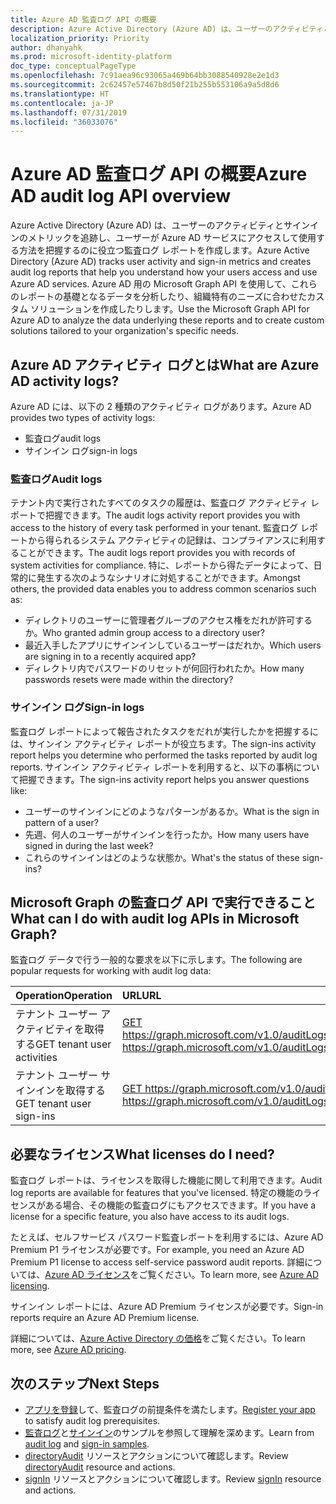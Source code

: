 ```yaml
---
title: Azure AD 監査ログ API の概要
description: Azure Active Directory (Azure AD) は、ユーザーのアクティビティとサインインのメトリックを追跡し、ユーザーが Azure AD サービスにアクセスして使用する方法を把握するのに役立つ監査ログ レポートを作成します。
localization_priority: Priority
author: dhanyahk
ms.prod: microsoft-identity-platform
doc_type: conceptualPageType
ms.openlocfilehash: 7c91aea96c93065a469b64bb3088540928e2e1d3
ms.sourcegitcommit: 2c62457e57467b8d50f21b255b553106a9a5d8d6
ms.translationtype: HT
ms.contentlocale: ja-JP
ms.lasthandoff: 07/31/2019
ms.locfileid: "36033076"
---
```

# <a name="azure-ad-audit-log-api-overview"></a><span data-ttu-id="1294d-103">Azure AD 監査ログ API の概要</span><span class="sxs-lookup"><span data-stu-id="1294d-103">Azure AD audit log API overview</span></span>

<span data-ttu-id="1294d-104">Azure Active Directory (Azure AD) は、ユーザーのアクティビティとサインインのメトリックを追跡し、ユーザーが Azure AD サービスにアクセスして使用する方法を把握するのに役立つ監査ログ レポートを作成します。</span><span class="sxs-lookup"><span data-stu-id="1294d-104">Azure Active Directory (Azure AD) tracks user activity and sign-in metrics and creates audit log reports that help you understand how your users access and use Azure AD services.</span></span> <span data-ttu-id="1294d-105">Azure AD 用の Microsoft Graph API を使用して、これらのレポートの基礎となるデータを分析したり、組織特有のニーズに合わせたカスタム ソリューションを作成したりします。</span><span class="sxs-lookup"><span data-stu-id="1294d-105">Use the Microsoft Graph API for Azure AD to analyze the data underlying these reports and to create custom solutions tailored to your organization's specific needs.</span></span>

## <a name="what-are-azure-ad-activity-logs"></a><span data-ttu-id="1294d-106">Azure AD アクティビティ ログとは</span><span class="sxs-lookup"><span data-stu-id="1294d-106">What are Azure AD activity logs?</span></span>

<span data-ttu-id="1294d-107">Azure AD には、以下の 2 種類のアクティビティ ログがあります。</span><span class="sxs-lookup"><span data-stu-id="1294d-107">Azure AD provides two types of activity logs:</span></span>

- <span data-ttu-id="1294d-108">監査ログ</span><span class="sxs-lookup"><span data-stu-id="1294d-108">audit logs</span></span>
- <span data-ttu-id="1294d-109">サインイン ログ</span><span class="sxs-lookup"><span data-stu-id="1294d-109">sign-in logs</span></span>

### <a name="audit-logs"></a><span data-ttu-id="1294d-110">監査ログ</span><span class="sxs-lookup"><span data-stu-id="1294d-110">Audit logs</span></span>

<span data-ttu-id="1294d-111">テナント内で実行されたすべてのタスクの履歴は、監査ログ アクティビティ レポートで把握できます。</span><span class="sxs-lookup"><span data-stu-id="1294d-111">The audit logs activity report provides you with access to the history of every task performed in your tenant.</span></span> <span data-ttu-id="1294d-112">監査ログ レポートから得られるシステム アクティビティの記録は、コンプライアンスに利用することができます。</span><span class="sxs-lookup"><span data-stu-id="1294d-112">The audit logs report provides you with records of system activities for compliance.</span></span> <span data-ttu-id="1294d-113">特に、レポートから得たデータによって、日常的に発生する次のようなシナリオに対処することができます。</span><span class="sxs-lookup"><span data-stu-id="1294d-113">Amongst others, the provided data enables you to address common scenarios such as:</span></span>

- <span data-ttu-id="1294d-114">ディレクトリのユーザーに管理者グループのアクセス権をだれが許可するか。</span><span class="sxs-lookup"><span data-stu-id="1294d-114">Who granted admin group access to a directory user?</span></span>
- <span data-ttu-id="1294d-115">最近入手したアプリにサインインしているユーザーはだれか。</span><span class="sxs-lookup"><span data-stu-id="1294d-115">Which users are signing in to a recently acquired app?</span></span>
- <span data-ttu-id="1294d-116">ディレクトリ内でパスワードのリセットが何回行われたか。</span><span class="sxs-lookup"><span data-stu-id="1294d-116">How many passwords resets were made within the directory?</span></span>

### <a name="sign-in-logs"></a><span data-ttu-id="1294d-117">サインイン ログ</span><span class="sxs-lookup"><span data-stu-id="1294d-117">Sign-in logs</span></span>

<span data-ttu-id="1294d-118">監査ログ レポートによって報告されたタスクをだれが実行したかを把握するには、サインイン アクティビティ レポートが役立ちます。</span><span class="sxs-lookup"><span data-stu-id="1294d-118">The sign-ins activity report helps you determine who performed the tasks reported by audit log reports.</span></span> <span data-ttu-id="1294d-119">サインイン アクティビティ レポートを利用すると、以下の事柄について把握できます。</span><span class="sxs-lookup"><span data-stu-id="1294d-119">The sign-ins activity report helps you answer questions like:</span></span>

- <span data-ttu-id="1294d-120">ユーザーのサインインにどのようなパターンがあるか。</span><span class="sxs-lookup"><span data-stu-id="1294d-120">What is the sign in pattern of a user?</span></span>
- <span data-ttu-id="1294d-121">先週、何人のユーザーがサインインを行ったか。</span><span class="sxs-lookup"><span data-stu-id="1294d-121">How many users have signed in during the last week?</span></span>
- <span data-ttu-id="1294d-122">これらのサインインはどのような状態か。</span><span class="sxs-lookup"><span data-stu-id="1294d-122">What's the status of these sign-ins?</span></span>

## <a name="what-can-i-do-with-audit-log-apis-in-microsoft-graph"></a><span data-ttu-id="1294d-123">Microsoft Graph の監査ログ API で実行できること</span><span class="sxs-lookup"><span data-stu-id="1294d-123">What can I do with audit log APIs in Microsoft Graph?</span></span>

<span data-ttu-id="1294d-124">監査ログ データで行う一般的な要求を以下に示します。</span><span class="sxs-lookup"><span data-stu-id="1294d-124">The following are popular requests for working with audit log data:</span></span>

<span data-ttu-id="1294d-125">Operation</span><span class="sxs-lookup"><span data-stu-id="1294d-125">Operation</span></span> | <span data-ttu-id="1294d-126">URL</span><span class="sxs-lookup"><span data-stu-id="1294d-126">URL</span></span>
:----------|:----
<span data-ttu-id="1294d-127">テナント ユーザー アクティビティを取得する</span><span class="sxs-lookup"><span data-stu-id="1294d-127">GET tenant user activities</span></span> | [<span data-ttu-id="1294d-128">GET https://graph.microsoft.com/v1.0/auditLogs/directoryAudits</span><span class="sxs-lookup"><span data-stu-id="1294d-128">GET https://graph.microsoft.com/v1.0/auditLogs/directoryAudits</span></span>](https://developer.microsoft.com/graph/graph-explorer?request=auditLogs/directoryAudits&version=v1.0)
<span data-ttu-id="1294d-129">テナント ユーザー サインインを取得する</span><span class="sxs-lookup"><span data-stu-id="1294d-129">GET tenant user sign-ins</span></span> | [<span data-ttu-id="1294d-130">GET https://graph.microsoft.com/v1.0/auditLogs/signIns</span><span class="sxs-lookup"><span data-stu-id="1294d-130">GET https://graph.microsoft.com/v1.0/auditLogs/signIns</span></span>](https://developer.microsoft.com/graph/graph-explorer?request=auditLogs/signIns&version=v1.0)

## <a name="what-licenses-do-i-need"></a><span data-ttu-id="1294d-131">必要なライセンス</span><span class="sxs-lookup"><span data-stu-id="1294d-131">What licenses do I need?</span></span>

<span data-ttu-id="1294d-132">監査ログ レポートは、ライセンスを取得した機能に関して利用できます。</span><span class="sxs-lookup"><span data-stu-id="1294d-132">Audit log reports are available for features that you've licensed.</span></span>  <span data-ttu-id="1294d-133">特定の機能のライセンスがある場合、その機能の監査ログにもアクセスできます。</span><span class="sxs-lookup"><span data-stu-id="1294d-133">If you have a license for a specific feature, you also have access to its audit logs.</span></span>

<span data-ttu-id="1294d-134">たとえば、セルフサービス パスワード監査レポートを利用するには、Azure AD Premium P1 ライセンスが必要です。</span><span class="sxs-lookup"><span data-stu-id="1294d-134">For example, you need an Azure AD Premium P1 license to access self-service password audit reports.</span></span>  <span data-ttu-id="1294d-135">詳細については、[Azure AD ライセンス](https://azure.microsoft.com/pricing/details/active-directory/)をご覧ください。</span><span class="sxs-lookup"><span data-stu-id="1294d-135">To learn more, see [Azure AD licensing](https://azure.microsoft.com/pricing/details/active-directory/).</span></span>

<span data-ttu-id="1294d-136">サインイン レポートには、Azure AD Premium ライセンスが必要です。</span><span class="sxs-lookup"><span data-stu-id="1294d-136">Sign-in reports require an Azure AD Premium license.</span></span>

<span data-ttu-id="1294d-137">詳細については、[Azure Active Directory の価格](https://azure.microsoft.com/pricing/details/active-directory/)をご覧ください。</span><span class="sxs-lookup"><span data-stu-id="1294d-137">To learn more, see [Azure AD pricing](https://azure.microsoft.com/pricing/details/active-directory/).</span></span>

## <a name="next-steps"></a><span data-ttu-id="1294d-138">次のステップ</span><span class="sxs-lookup"><span data-stu-id="1294d-138">Next Steps</span></span>

- <span data-ttu-id="1294d-139">[アプリを登録](https://docs.microsoft.com/azure/active-directory/active-directory-reporting-api-prerequisites-azure-portal)して、監査ログの前提条件を満たします。</span><span class="sxs-lookup"><span data-stu-id="1294d-139">[Register your app](https://docs.microsoft.com/azure/active-directory/active-directory-reporting-api-prerequisites-azure-portal) to satisfy audit log prerequisites.</span></span> 
- <span data-ttu-id="1294d-140">[監査ログ](https://docs.microsoft.com/azure/active-directory/active-directory-reporting-api-audit-samples)と[サインイン](https://docs.microsoft.com/azure/active-directory/active-directory-reporting-api-sign-in-activity-samples)のサンプルを参照して理解を深めます。</span><span class="sxs-lookup"><span data-stu-id="1294d-140">Learn from [audit log](https://docs.microsoft.com/azure/active-directory/active-directory-reporting-api-audit-samples) and [sign-in samples](https://docs.microsoft.com/azure/active-directory/active-directory-reporting-api-sign-in-activity-samples).</span></span>  
- <span data-ttu-id="1294d-141">[directoryAudit](directoryaudit.md) リソースとアクションについて確認します。</span><span class="sxs-lookup"><span data-stu-id="1294d-141">Review [directoryAudit](directoryaudit.md) resource and actions.</span></span>
- <span data-ttu-id="1294d-142">[signIn](signin.md) リソースとアクションについて確認します。</span><span class="sxs-lookup"><span data-stu-id="1294d-142">Review [signIn](signin.md) resource and actions.</span></span> 
<!--
{
  "type": "#page.annotation",
  "suppressions": [
    "Error: /api-reference/beta/resources/azure-ad-auditlog-overview.md:\r\n      Exception processing links.\r\n    System.ArgumentException: Link Definition was null. Link text: !INCLUDE [beta-disclaimer](../../includes/beta-disclaimer.md)\r\n      at ApiDoctor.Validation.DocFile.get_LinkDestinations()\r\n      at ApiDoctor.Validation.DocSet.ValidateLinks(Boolean includeWarnings, String[] relativePathForFiles, IssueLogger issues, Boolean requireFilenameCaseMatch, Boolean printOrphanedFiles)"
  ]
}
-->
